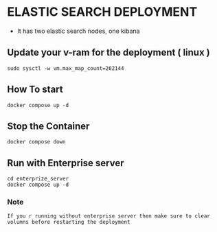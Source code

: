 # ELASTIC SEARCH DEPLOYMENT

- It has two elastic search nodes, one kibana

## Update your v-ram for the deployment ( linux )

```
sudo sysctl -w vm.max_map_count=262144
```

## How To start

```
docker compose up -d
```

## Stop the Container

```
docker compose down
```

## Run with Enterprise server

```
cd enterprize_server
docker compose up -d
```

### Note

    If you r running without enterprise server then make sure to clear volumns before restarting the deployment
